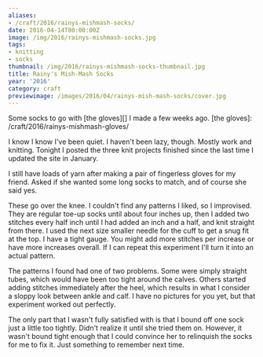```yaml
---
aliases:
- /craft/2016/rainys-mishmash-socks/
date: 2016-04-14T00:00:00Z
image: /img/2016/rainys-mishmash-socks.jpg
tags:
- knitting
- socks
thumbnail: /img/2016/rainys-mishmash-socks-thumbnail.jpg
title: Rainy's Mish-Mash Socks
year: '2016'
category: craft
previewimage: /images/2016/04/rainys-mish-mash-socks/cover.jpg
---
```

Some socks to go with [the gloves][] I made a few weeks ago.
[the gloves]: /craft/2016/rainys-mishmash-gloves/
<!-- TEASER_END -->

<aside>
<p>I know I know I've been quiet. I haven't been lazy, though. Mostly work and
knitting. Tonight I posted the three knit projects finished since the last time
I updated the site in January.</p>
</aside>

I still have loads of yarn after making a pair of fingerless gloves for my friend.
Asked if she wanted some long socks to match, and of course she said yes.

These go over the knee. I couldn't find any patterns I liked, so I improvised. They
are regular toe-up socks until about four inches up, then I added two stitches every
half inch until I had added an inch and a half, and knit straight from there. I used the
next size smaller needle for the cuff to get a snug fit at the top. I have a tight gauge.
You might add more stitches per increase or have more increases overall. If I can repeat
this experiment I'll turn it into an actual pattern.

The patterns I found had one of two problems. Some were simply straight tubes, which
would have been too tight around the calves. Others started adding stitches
immediately after the heel, which results in what I consider a sloppy look between
ankle and calf. I have no pictures for you yet, but that experiment worked out
perfectly.

The only part that I wasn't fully satisfied with is that I bound off one sock just
a little too tightly. Didn't realize it until she tried them on. However, it
wasn't bound tight enough that I could convince her to relinquish the socks for me
to fix it. Just something to remember next time.

